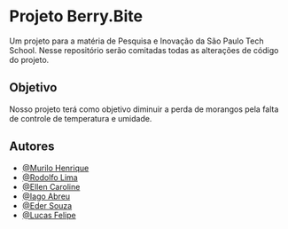 # Projeto Berry.Bite

Um projeto para a matéria de Pesquisa e Inovação da São Paulo Tech School.
Nesse repositório serão comitadas todas as alterações de código do projeto.

## Objetivo
Nosso projeto terá como objetivo diminuir a perda de morangos pela falta de controle de temperatura e umidade. 

## Autores
- [@Murilo Henrique](https://github.com/Murilo20H)
- [@Rodolfo Lima](https://github.com/rike-lima)
- [@Ellen Caroline](https://github.com/yEllenCaroline)
- [@Iago Abreu](https://github.com/IagoGotoAbreu)
- [@Eder Souza](https://github.com/Edersouza1)
- [@Lucas Felipe](https://github.com/lucassfelipee)
